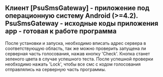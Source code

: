 Клиент [PsuSmsGateway] - приложение под операционную систему Android (>=4.2).
PsuSmsGateway - исходные коды приложения
app - готовая к работе программа
------------------------------------------------------------------------------------------------------
После установки и запуска, необходимо вписать адрес сервера в соответствующую область,
так же можно проверить запущена ли серверная часть голосования, нажав кнопку 'Check'. Кнопка станет зеленого цвета в случае успешного теста.
После успешной проверки необходимо нажать 'Lock', чтобы все смс с кодом голосования отправлялись на серверную часть программы.
